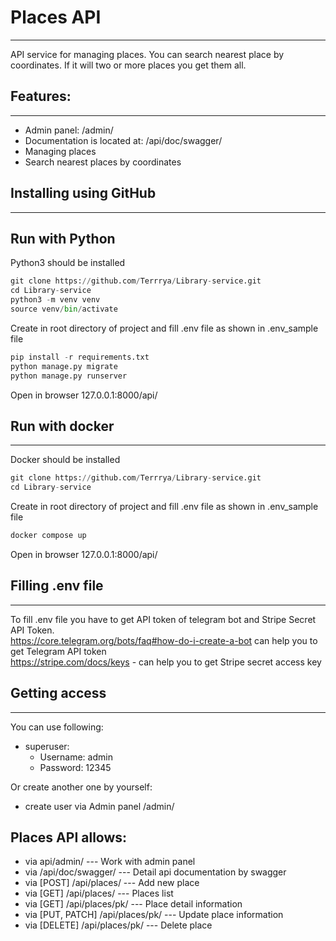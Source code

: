 # Places API
<hr>

API service for managing places. You can search nearest place by coordinates. If it will two or more places you get 
them all.

## Features:
<hr>

- Admin panel: /admin/
- Documentation is located at: /api/doc/swagger/
- Managing places
- Search nearest places by coordinates

## Installing using GitHub
<hr>

## Run with Python

Python3 should be installed

```python
git clone https://github.com/Terrrya/Library-service.git
cd Library-service
python3 -m venv venv
source venv/bin/activate
```
Create in root directory of project and fill .env file as shown in .env_sample file

```python
pip install -r requirements.txt
python manage.py migrate
python manage.py runserver
```
Open in browser 127.0.0.1:8000/api/

## Run with docker
<hr>

Docker should be installed

```python
git clone https://github.com/Terrrya/Library-service.git
cd Library-service
```

Create in root directory of project and fill .env file as shown in .env_sample file

```python
docker compose up
```
Open in browser 127.0.0.1:8000/api/ 

## Filling .env file
<hr>

To fill .env file you have to get API token of telegram bot and Stripe Secret API Token. 
<br> https://core.telegram.org/bots/faq#how-do-i-create-a-bot can help you to get Telegram API token
<br> https://stripe.com/docs/keys - can help you to get Stripe secret access key


## Getting access
<hr>

You can use following:
- superuser:
  - Username: admin
  - Password: 12345

Or create another one by yourself:
- create user via Admin panel /admin/

## Places API allows:

- via api/admin/ --- Work with admin panel
- via /api/doc/swagger/ --- Detail api documentation by swagger
- via [POST] /api/places/ --- Add new place
- via [GET] /api/places/ --- Places list
- via [GET] /api/places/pk/ --- Place detail information
- via [PUT, PATCH] /api/places/pk/ --- Update place information
- via [DELETE] /api/places/pk/ --- Delete place
